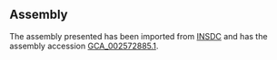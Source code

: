 
Assembly
--------

The assembly presented has been imported from 
[INSDC](http://www.insdc.org) and has the assembly accession
[GCA\_002572885.1](http://www.ebi.ac.uk/ena/data/view/GCA_002572885.1).

